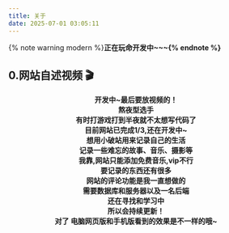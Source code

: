 ```yaml
---
title: 关于
date: 2025-07-01 03:05:11
---
```


{% note warning modern %}<b>正在玩命开发中~~~{% endnote %}

<!-- {% note warning modern %}<b>非商免字体、网图</b>等资源未经授权仅限个人使用，不得用于商业用途。本站平时仅用于交流和学习，如涉及侵权请联系站长删除对应资源，谢谢！ —— 致版权方{% endnote %} -->

## 0.网站自述视频 🎬

<div class="about_page">
  <div align=center class="aspect-ratio">
      <!-- <iframe src="https://player.bilibili.com/player.html?aid=474023258&&page=1&as_wide=1&high_quality=1&danmaku=0" 
      scrolling="no" 
      border="0" 
      frameborder="no" 
      framespacing="0" 
      high_quality=1
      danmaku=1 
      allowfullscreen="true"> 
      </iframe> -->
      开发中~最后要放视频的！</br>
      熬夜型选手</br>
      有时打游戏打到半夜就不太想写代码了</br>
      目前网站已完成1/3,还在开发中~</br>
      想用小破站用来记录自己的生活</br>
      记录一些难忘的故事、音乐、摄影等</br>
      我靠,网站只能添加免费音乐,vip不行</br>
      要记录的东西还有很多</br>
      网站的评论功能是我一直想做的</br>
      需要数据库和服务器以及一名后端</br>
      还在寻找和学习中</br>
      所以会持续更新！</br>
      对了 电脑网页版和手机版看到的效果是不一样的哦~</br>
  </div>
</div>

<br>
